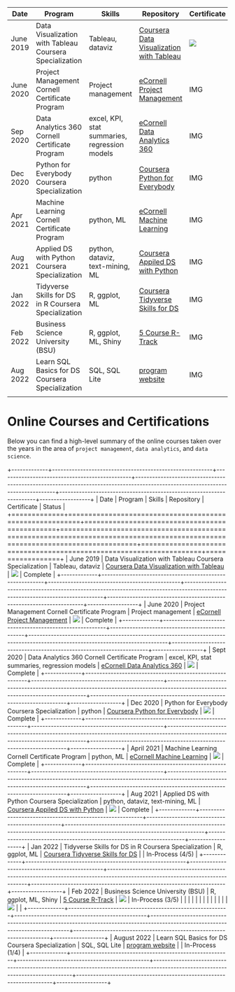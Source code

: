 
| Date | Program| Skills | Repository | Certificate | Status |
|------|------|------|------|------|------|
|June 2019      |Data Visualization with Tableau Coursera Specialization      |Tableau, dataviz      |[Coursera Data Visualization with Tableau](https://github.com/poncest/Data-Visualization-with-Tableau-Specialization)       |![](images/Data%20Visualization%20with%20Tableau%20certificate.png)      |Complete      |
|June 2020     |Project Management Cornell Certificate Program      |Project management      |[eCornell Project Management](https://github.com/poncest/eCornell-Project-Management)      |   IMG   |Complete      |
|Sep 2020      |Data Analytics 360 Cornell Certificate Program      |excel, KPI, stat summaries, regression models      |[eCornell Data Analytics 360](https://github.com/poncest/eCornell-Data-Analytics-360)      |   IMG   |Complete     |
|Dec 2020      |Python for Everybody Coursera Specialization      |python      |[Coursera Python for Everybody](https://github.com/poncest/Coursera-Python-for-Everybody)      |   IMG   |Complete      |
|Apr 2021      |Machine Learning Cornell Certificate Program      |python, ML      |[eCornell Machine Learning](https://github.com/poncest/eCornell-Machine-Learning)      |  IMG    |Complete      |
|Aug 2021      |Applied DS with Python Coursera Specialization      |python, dataviz, text-mining, ML      |[Coursera Appiled DS with Python](https://github.com/poncest/Coursera-Applied-Data-Science-With-Python)      |  IMG    |Complete      |
|Jan 2022     |Tidyverse Skills for DS in R Coursera Specialization      |R, ggplot, ML      |[Coursera Tidyverse Skills for DS](https://github.com/poncest/coursera-tidyverse-skills-for-data-science-in-R-specialization)      | IMG      |In-Process (4/5)      |
|Feb 2022      |Business Science University (BSU)      |R, ggplot, ML, Shiny      |[5 Course R-Track](https://github.com/poncest/bsu)      | IMG     |In-Process (3/5)      |
|Aug 2022      |Learn SQL Basics for DS Coursera Specialization      |SQL, SQL Lite      |[program website](https://www.coursera.org/specializations/learn-sql-basics-data-science)      |   IMG   |In-Process (1/4)      |
|      |      |      |      |      |      |





# Online Courses and Certifications

Below you can find a high-level summary of the online courses taken over the years in the area of `project management`, `data analytics`, and `data science`.

+-------------+---------------------------------------------------------+-----------------------------------------------+-------------------------------------------------------------------------------------------------------------------------------+---------------------------------------------------------------------+------------------+
| Date        | Program                                                 | Skills                                        | Repository                                                                                                                    | Certificate                                                         | Status           |
+=============+=========================================================+===============================================+===============================================================================================================================+=====================================================================+==================+
| June 2019   | Data Visualization with Tableau Coursera Specialization | Tableau, dataviz                              | [Coursera Data Visualization with Tableau](https://github.com/poncest/Data-Visualization-with-Tableau-Specialization)         | ![](images/Data%20Visualization%20with%20Tableau%20certificate.png) | Complete         |
+-------------+---------------------------------------------------------+-----------------------------------------------+-------------------------------------------------------------------------------------------------------------------------------+---------------------------------------------------------------------+------------------+
| June 2020   | Project Management Cornell Certificate Program          | Project management                            | [eCornell Project Management](https://github.com/poncest/eCornell-Project-Management)                                         | ![](images/PM%20certificate.png)                                    | Complete         |
+-------------+---------------------------------------------------------+-----------------------------------------------+-------------------------------------------------------------------------------------------------------------------------------+---------------------------------------------------------------------+------------------+
| Sept 2020   | Data Analytics 360 Cornell Certificate Program          | excel, KPI, stat summaries, regression models | [eCornell Data Analytics 360](https://github.com/poncest/eCornell-Data-Analytics-360)                                         | ![](images/DA360%20certificate.png)                                 | Complete         |
+-------------+---------------------------------------------------------+-----------------------------------------------+-------------------------------------------------------------------------------------------------------------------------------+---------------------------------------------------------------------+------------------+
| Dec 2020    | Python for Everybody Coursera Specialization            | python                                        | [Coursera Python for Everybody](https://github.com/poncest/Coursera-Python-for-Everybody)                                     | ![](images/P4E%20certificate.png)                                   | Complete         |
+-------------+---------------------------------------------------------+-----------------------------------------------+-------------------------------------------------------------------------------------------------------------------------------+---------------------------------------------------------------------+------------------+
| April 2021  | Machine Learning Cornell Certificate Program            | python, ML                                    | [eCornell Machine Learning](https://github.com/poncest/eCornell-Machine-Learning)                                             | ![](images/ML%20Certificate.png)                                    | Complete         |
+-------------+---------------------------------------------------------+-----------------------------------------------+-------------------------------------------------------------------------------------------------------------------------------+---------------------------------------------------------------------+------------------+
| Aug 2021    | Applied DS with Python Coursera Specialization          | python, dataviz, text-mining, ML              | [Coursera Appiled DS with Python](https://github.com/poncest/Coursera-Applied-Data-Science-With-Python)                       | ![](images/Appiled%20DS%20certificate.png)                          | Complete         |
+-------------+---------------------------------------------------------+-----------------------------------------------+-------------------------------------------------------------------------------------------------------------------------------+---------------------------------------------------------------------+------------------+
| Jan 2022    | Tidyverse Skills for DS in R Coursera Specialization    | R, ggplot, ML                                 | [Coursera Tidyverse Skills for DS](https://github.com/poncest/coursera-tidyverse-skills-for-data-science-in-R-specialization) |                                                                     | In-Process (4/5) |
+-------------+---------------------------------------------------------+-----------------------------------------------+-------------------------------------------------------------------------------------------------------------------------------+---------------------------------------------------------------------+------------------+
| Feb 2022    | Business Science University (BSU)                       | R, ggplot, ML, Shiny                          | [5 Course R-Track](https://github.com/poncest/bsu)                                                                            | ![](images/BSU%20course%201.png)                                    | In-Process (3/5) |
|             |                                                         |                                               |                                                                                                                               |                                                                     |                  |
|             |                                                         |                                               |                                                                                                                               | ![](images/BSU%20course%202.png)                                    |                  |
+-------------+---------------------------------------------------------+-----------------------------------------------+-------------------------------------------------------------------------------------------------------------------------------+---------------------------------------------------------------------+------------------+
| August 2022 | Learn SQL Basics for DS Coursera Specialization         | SQL, SQL Lite                                 | [program website](https://www.coursera.org/specializations/learn-sql-basics-data-science)                                     |                                                                     | In-Process (1/4) |
+-------------+---------------------------------------------------------+-----------------------------------------------+-------------------------------------------------------------------------------------------------------------------------------+---------------------------------------------------------------------+------------------+
